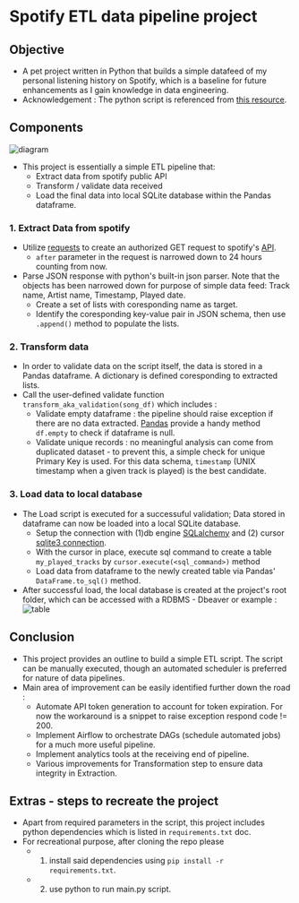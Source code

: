 # Spotify ETL data pipeline project

## Objective

* A pet project written in Python that builds a simple datafeed of my personal listening history on Spotify, which is a baseline for future enhancements as I gain knowledge in data engineering.
* Acknowledgement : The python script is referenced from [this resource](https://github.com/karolina-sowinska/free-data-engineering-course-for-beginners/blob/master/main.py).

## Components

![diagram](https://i.imgur.com/pcLMoou.png)

* This project is essentially a simple ETL pipeline that:
  * Extract data from spotify public API
  * Transform / validate data received
  * Load the final data into local SQLite database within the Pandas dataframe.

### 1. Extract Data from spotify

* Utilize [requests](https://pypi.org/project/requests/) to create an authorized GET request to spotify's [API](https://developer.spotify.com/console/get-recently-played/).
  * `after` parameter in the request is narrowed down to 24 hours counting from now.
* Parse JSON response with python's built-in json parser. Note that the objects has been narrowed down for purpose of simple data feed: Track name, Artist name, Timestamp, Played date.
  * Create a set of lists with coresponding name as target.
  * Identify the coresponding key-value pair in JSON schema, then use `.append()` method to populate the lists.

### 2. Transform data

* In order to validate data on the script itself, the data is stored in a Pandas dataframe. A dictionary is defined coresponding to extracted lists.
* Call the user-defined validate function `transform_aka_validation(song_df)` which includes :
  * Validate empty dataframe : the pipeline should raise exception if there are no data extracted. [Pandas](https://pandas.pydata.org/docs/reference/api/pandas.DataFrame.empty.html) provide a handy method `df.empty` to check if dataframe is null.
  * Validate unique records : no meaningful analysis can come from duplicated dataset - to prevent this, a simple check for unique Primary Key is used. For this data schema, `timestamp` (UNIX timestamp when a given track is played) is the best candidate.

### 3. Load data to local database

* The Load script is executed for a successuful validation; Data stored in dataframe can now be loaded into a local SQLite database.
  * Setup the connection with (1)db engine [SQLalchemy](https://www.sqlalchemy.org/) and (2) cursor [sqlite3 connection](https://www.tutorialspoint.com/python_data_access/python_sqlite_cursor_object.htm).
  * With the cursor in place, execute sql command to create a table `my_played_tracks` by `cursor.execute(<sql_command>)` method
  * Load data from dataframe to the newly created table via Pandas' `DataFrame.to_sql()` method.
* After successful load, the local database is created at the project's root folder, which can be accessed with a RDBMS - Dbeaver or example : ![table](https://i.imgur.com/RpVjrWP.png)

## Conclusion

* This project provides an outline to build a simple ETL script. The script can be manually executed, though an automated scheduler is preferred for nature of data pipelines.
* Main area of improvement can be easily identified further down the road :
  * Automate API token generation to account for token expiration. For now the workaround is a snippet to raise exception respond code != 200.
  * Implement Airflow to orchestrate DAGs (schedule automated jobs) for a much more useful pipeline.
  * Implement analytics tools at the receiving end of pipeline.
  * Various improvements for Transformation step to ensure data integrity in Extraction.

## Extras - steps to recreate the project

* Apart from required parameters in the script, this project includes python dependencies which is listed in `requirements.txt` doc.
* For recreational purpose, after cloning the repo please
  * 1. install said dependencies using `pip install -r requirements.txt`.
  * 2. use python to run main.py script.
